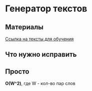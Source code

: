 # Генератор текстов
## Материалы
[Ссылка на тексты для обучения](https://drive.google.com/open?id=1hhU3HoljIiyO-2Bn0YtrFQqqi-Cw0MhF)

## Что нужно исправить

## Просто
 $\textbf{О(W^2)}$, где W - кол-во пар слов
